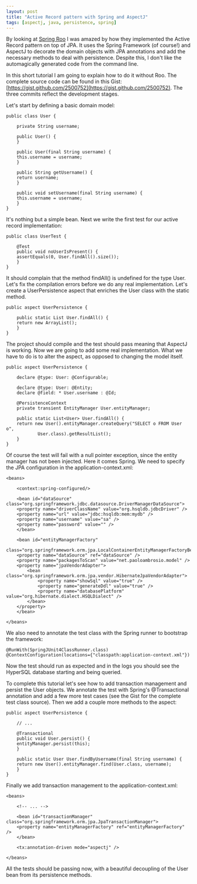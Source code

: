 ```yaml
---
layout: post
title: "Active Record pattern with Spring and AspectJ"
tags: [aspectj, java, persistence, spring]
---
```

By looking at [Spring Roo](http://www.springsource.org/spring-roo) I was amazed by how they implemented the Active Record pattern on top of JPA. It uses the Spring Framework (of course!) and AspectJ to decorate the domain objects with JPA annotations and add the necessary methods to deal with persistence. Despite this, I don't like the automagically generated code from the command line.

In this short tutorial I am going to explain how to do it without Roo. The complete source code can be found in this Gist: [https://gist.github.com/2500752](https://gist.github.com/2500752). The three commits reflect the development stages.

Let's start by defining a basic domain model:

	public class User {

	    private String username;

	    public User() {
	    }

	    public User(final String username) {
		this.username = username;
	    }

	    public String getUsername() {
		return username;
	    }

	    public void setUsername(final String username) {
		this.username = username;
	    }
	}

It's nothing but a simple bean. Next we write the first test for our active record implementation:

	public class UserTest {

	    @Test
	    public void noUserIsPresent() {
		assertEquals(0, User.findAll().size());
	    }
	}

It should complain that the method findAll() is undefined for the type User. Let's fix the compilation errors before we do any real implementation. Let's create a UserPersistence aspect that enriches the User class with the static method.

	public aspect UserPersistence {

	    public static List User.findAll() {
		return new ArrayList();
	    }
	}

The project should compile and the test should pass meaning that AspectJ is working. Now we are going to add some real implementation. What we have to do is to alter the aspect, as opposed to changing the model itself.

	public aspect UserPersistence {

	    declare @type: User: @Configurable;

	    declare @type: User: @Entity;
	    declare @field: * User.username : @Id;

	    @PersistenceContext
	    private transient EntityManager User.entityManager;

	    public static List<User> User.findAll() {
		return new User().entityManager.createQuery("SELECT o FROM User o",
		        User.class).getResultList();
	    }
	}

Of course the test will fail with a null pointer exception, since the entity manager has not been injected. Here it comes Spring. We need to specify the JPA configuration in the application-context.xml:

	<beans>

	    <context:spring-configured/>

	    <bean id="dataSource" class="org.springframework.jdbc.datasource.DriverManagerDataSource">
		<property name="driverClassName" value="org.hsqldb.jdbcDriver" />
		<property name="url" value="jdbc:hsqldb:mem:mydb" />
		<property name="username" value="sa" />
		<property name="password" value="" />
	    </bean>

	    <bean id="entityManagerFactory"
		class="org.springframework.orm.jpa.LocalContainerEntityManagerFactoryBean">
		<property name="dataSource" ref="dataSource" />
		<property name="packagesToScan" value="net.paoloambrosio.model" />
		<property name="jpaVendorAdapter">
		    <bean class="org.springframework.orm.jpa.vendor.HibernateJpaVendorAdapter">
		        <property name="showSql" value="true" />
		        <property name="generateDdl" value="true" />
		        <property name="databasePlatform" value="org.hibernate.dialect.HSQLDialect" />
		    </bean>
		</property>
	    </bean>

	</beans>

We also need to annotate the test class with the Spring runner to bootstrap the framework:

	@RunWith(SpringJUnit4ClassRunner.class)
	@ContextConfiguration(locations={"classpath:application-context.xml"})

Now the test should run as expected and in the logs you should see the HyperSQL database starting and being queried.

To complete this tutorial let's see how to add transaction management and persist the User objects. We annotate the test with Spring's @Transactional annotation and add a few more test cases (see the Gist for the complete test class source). Then we add a couple more methods to the aspect:

	public aspect UserPersistence {

	    // ...

	    @Transactional
	    public void User.persist() {
		entityManager.persist(this);
	    }

	    public static User User.findByUsername(final String username) {
		return new User().entityManager.find(User.class, username);
	    }
	}

Finally we add transaction management to the application-context.xml:

	<beans>

	    <!-- ... -->

	    <bean id="transactionManager" class="org.springframework.orm.jpa.JpaTransactionManager">
		<property name="entityManagerFactory" ref="entityManagerFactory" />
	    </bean>

	    <tx:annotation-driven mode="aspectj" />

	</beans>

All the tests should be passing now, with a beautiful decoupling of the User bean from its persistence methods.

